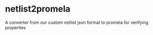 # netlist2promela
A converter from our custom netlist json format to promela for verifying properties
